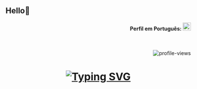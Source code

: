 ## Hello👋

<div align="right">

#### Perfil em Português: [<kbd><img title="Portugues" alt="Portugues" src="https://img.icons8.com/color/48/000000/brazil.png" width="22"></kbd>](https://github.com/Nedpereira/Nedpereira/blob/main/README.md)

</div>

<div align="right">
<br>

![profile-views](https://komarev.com/ghpvc/?username=Nedpereira&color=blueviolet)

</div>

<div align="center">

[![Typing SVG](https://readme-typing-svg.herokuapp.com?size=24&color=blue&width=800&height=60&lines=Welcome+to+my+Profile!+%F0%9F%98%89;My+name+is+Neder+"Ned"+Pereira;I'm+a+Front-End+Developer+for+Web/Mobile+and+UX/UI;Currently+studying+Analysis+and+Systems+Development+%F0%9F%8E%93)](https://git.io/typing-svg)
=

</div>

